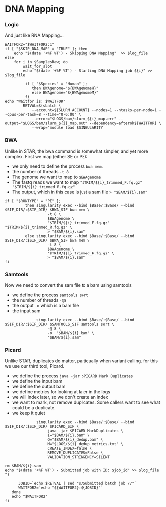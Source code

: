 # DNA Mapping
### Logic
And just like RNA Mapping...
```
WAITFOR2="$WAITFOR2:1"
if [ "$SKIP_DNA_MAP" = "TRUE" ]; then
    echo "$(date '+%F %T') - Skipping DNA Mapping"  >> $log_file
else
    for i in $SamplesRaw; do
        wait_for_slot
        echo "$(date '+%F %T') - Starting DNA Mapping job ${i}" >> $log_file

         if [ "$Species" = "Human" ];
            then BWAgenome="${BWAgenomeH}"
            else BWAgenome="${BWAgenomeM}"
         fi
echo "Waitfor is: $WAITFOR"
        RETVAL=$(sbatch \
            --account=${SLURM_ACCOUNT} --nodes=1 --ntasks-per-node=1 --cpus-per-task=8 --time="0-6:00" \
            --error="$LOGS/bam/slurm_${i}_map.err" --output="$LOGS/bam/slurm_${i}_map.out" --dependency=afterok${WAITFOR} \
            --wrap="module load $SINGULARITY
```
### BWA
Unlike in STAR, the bwa command is somewhat simpler, and yet more complex.
First we map (either SE or PE):
+ we only need to define the process `bwa mem`.
+ the number of threads `-t 8`
+ The genome we want to map to `$BWAgenome`
+ The fastq reads we want to map `"$TRIM/${i}_trimmed_F.fq.gz" "$TRIM/${i}_trimmed_R.fq.gz"`
+ The output, which in this case is just a sam file `> "$BAM/${i}.sam"`
```
if [ "$RUNTYPE" = "PE" ];
         then singularity exec --bind $Base/:$Base/ --bind $SIF_DIR/:$SIF_DIR/ $BWA_SIF bwa mem \
                   -t 8 \
                   $BWAgenome \
                   "$TRIM/${i}_trimmed_F.fq.gz" "$TRIM/${i}_trimmed_R.fq.gz" \
                   > "$BAM/${i}.sam"
         else singularity exec --bind $Base/:$Base/ --bind $SIF_DIR/:$SIF_DIR/ $BWA_SIF bwa mem \
                   -t 8 \
                   $BWAgenome \
                   "$TRIM/${i}_trimmed_F.fq.gz" \
                   > "$BAM/${i}.sam"
fi
```
### Samtools
Now we need to convert the sam file to a bam using samtools
+ we define the process `samtools sort`
+ the number of threads `-@8`
+ the output `-o` which is a bam file
+ the input sam
  
```
              singularity exec --bind $Base/:$Base/ --bind $SIF_DIR/:$SIF_DIR/ $SAMTOOLS_SIF samtools sort \
                   -@ 8 \
                   -o  "$BAM/${i}.bam" \
                   "$BAM/${i}.sam"
```
### Picard
Unlike STAR, duplicates do matter, particually when variant calling. for this we use our third tool, Picard.
+ we define the process `java -jar $PICARD Mark Duplicates`
+ we define the input bam
+ we define the output bam
+ we define metrics for looking at later in the logs
+ we will index later, so we don't create an index
+ we want to mark, not remove duplicates. Some callers want to see what could be a duplicate.
+ we keep it quiet 
```
              singularity exec --bind $Base/:$Base/ --bind $SIF_DIR/:$SIF_DIR/ $PICARD_SIF \
                   java -jar $PICARD MarkDuplicates \
                   I="$BAM/${i}.bam" \
                   O="$BAM/${i}_dedup.bam" \
                   M="$LOGS/${i}_dedup_metrics.txt" \
                   CREATE_INDEX=false \
                   REMOVE_DUPLICATES=False \
                   VALIDATION_STRINGENCY=SILENT

rm $BAM/${i}.sam
echo "$(date '+%F %T') - Submitted job with ID: $job_id" >> $log_file
")

      JOBID=`echo $RETVAL | sed "s/Submitted batch job //"`
      WAITFOR2=`echo "${WAITFOR2}:${JOBID}"`
   done
   echo "$WAITFOR2"
fi
```
